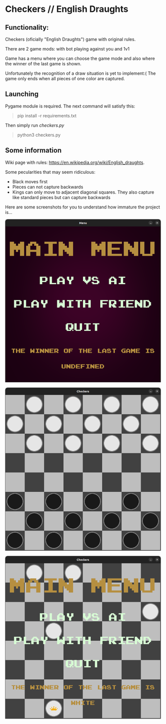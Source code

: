 # Checkers // English Draughts

## Functionality:
Checkers (oficially "English Draughts") game with original rules. 

There are 2 game mods: with bot playing against you and 1v1

Game has a menu where you can choose the game mode and also where the winner of the last game is shown.

Unfortunately the recognition of a draw situation is yet to implement:( The game only ends when all pieces of one color are captured.

## Launching
Pygame module is required. The next command will satisfy this:

> pip install -r requirements.txt 

Then simply run *checkers.py*

> python3 checkers.py

## Some information
Wiki page with rules: https://en.wikipedia.org/wiki/English_draughts.

Some pecularities that may seem ridiculous:
- Black moves first
- Pieces can not capture backwards
- Kings can only move to adjacent diagonal squares. They also capture like standard pieces but can capture backwards

Here are some screenshots for you to understand how immature the project is...

![alt text](https://github.com/themeelanoid/Checkers/blob/main/screenshots/menu.png?raw=true)

![alt text](https://github.com/themeelanoid/Checkers/blob/main/screenshots/game.png?raw=true)

![alt text](https://github.com/themeelanoid/Checkers/blob/main/screenshots/end_of_a_game.png?raw=true)

